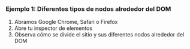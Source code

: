 ### Ejemplo 1: Diferentes tipos de nodos alrededor del DOM

1. Abramos Google Chrome, Safari o Firefox
2. Abre tu inspector de elementos
3. Observa cómo se divide el sitio y sus diferentes nodos alrededor del DOM
